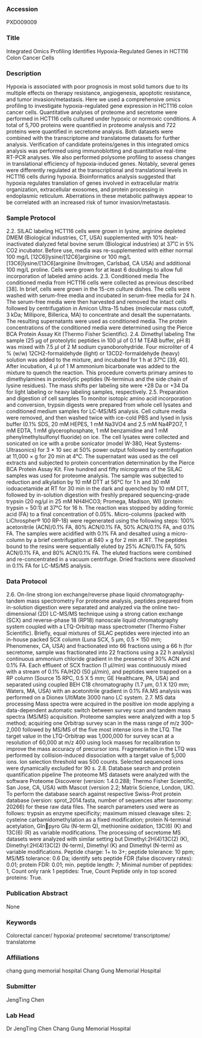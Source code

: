### Accession
PXD009009

### Title
Integrated Omics Profiling Identifies Hypoxia-Regulated Genes in HCT116 Colon Cancer Cells

### Description
Hypoxia is associated with poor prognosis in most solid tumors due to its multiple effects on therapy resistance, angiogenesis, apoptotic resistance, and tumor invasion/metastasis. Here we used a comprehensive omics profiling to investigate hypoxia-regulated gene expression in HCT116 colon cancer cells. Quantitative analyses of proteome and secretome were performed in HCT116 cells cultured under hypoxic or normoxic conditions. A total of 5,700 proteins were quantified in proteome analysis and 722 proteins were quantified in secretome analysis. Both datasets were combined with the transcriptome and translatome datasets for further analysis. Verification of candidate proteins/genes in this integrated omics analysis was performed using immunoblotting and quantitative real-time RT-PCR analyses. We also performed polysome profiling to assess changes in translational efficiency of hypoxia-induced genes. Notably, several genes were differently regulated at the transcriptional and translational levels in HCT116 cells during hypoxia. Bioinformatics analysis suggested that hypoxia regulates translation of genes involved in extracellular matrix organization, extracellular exosomes, and protein processing in endoplasmic reticulum. Aberrations in these metabolic pathways appear to be correlated with an increased risk of tumor invasion/metastasis.

### Sample Protocol
2.2. SILAC labeling HCT116 cells were grown in lysine, arginine depleted DMEM (Biological industries, CT, USA) supplemented with 10% heat-inactivated dialyzed fetal bovine serum (Biological industries) at 37˚C in 5% CO2 incubator. Before use, media was re-supplemented with either normal 100 mg/L [12C6]lysine/[12C6]arginine or 100 mg/L [13C6]lysine/[13C6]arginine (Invitrogen, Carlsbad, CA USA) and additional 100 mg/L proline. Cells were grown for at least 6 doublings to allow full incorporation of labeled amino acids.  2.3. Conditioned media The conditioned media from HCT116 cells were collected as previous described [38]. In brief, cells were grown in the 15-cm culture dishes. The cells were washed with serum-free media and incubated in serum-free media for 24 h. The serum-free media were then harvested and removed the intact cells followed by centrifugation in Amicon Ultra-15 tubes (molecular mass cutoff, 3 kDa; Millipore, Billerica, MA) to concentrate and desalt the supernatants. The resulting supernatants were used as conditioned media. The protein concentrations of the conditioned media were determined using the Pierce BCA Protein Assay Kit (Thermo Fisher Scientific).  2.4. Dimethyl labeling The sample (25 μg of proteolytic peptides in 100 μl of 0.1 M TEAB buffer, pH 8) was mixed with 7.5 μl of 2 M sodium cyanoborohydride. Four microliter of 4 % (w/w) 12CH2-formaldehyde (light) or 13CD2-formaldehyde (heavy) solution was added to the mixture, and incubated for 1 h at 37°C [39, 40]. After incubation, 4 μl of 1 M ammonium bicarbonate was added to the mixture to quench the reaction. This procedure converts primary amines to dimethylamines in proteolytic peptides (N-terminus and the side chain of lysine residues). The mass shifts per labeling site were +28 Da or +34 Da for light labeling or heavy labeling samples, respectively.  2.5. Preparation and digestion of cell samples To monitor isotopic amino acid incorporation and conversion, trypsin digests were prepared from whole cell lysates and conditioned medium samples for LC-MS/MS analysis. Cell culture media were removed, and then washed twice with ice-cold PBS and lysed in lysis buffer (0.1% SDS, 20 mM HEPES, 1 mM Na3VO4 and 2.5 mM Na4P2O7, 1 mM EDTA, 1 mM glycerophosphate, 1 mM benzamidine and 1 mM phenylmethylsulfonyl fluoride) on ice. The cell lysates were collected and sonicated on ice with a probe sonicator (model W-380, Heat Systems-Ultrasonics) for 3 × 10 sec at 50% power output followed by centrifugation at 11,000 × g for 20 min at 4℃. The supernatant was used as the cell extracts and subjected to protein concentration determination by the Pierce BCA Protein Assay Kit. Five hundred and fifty micrograms of the SILAC samples was used for proteome analysis. The sample was subjected to reduction and alkylation by 10 mM DTT at 56°C for 1 h and 30 mM iodoacetamide at RT for 30 min in the dark and quenched by 10 mM DTT, followed by in-solution digestion with freshly prepared sequencing-grade trypsin (20 ng/μl in 25 mM NH4HCO3; Promega, Madison, WI) (protein: trypsin = 50:1) at 37°C for 16 h. The reaction was stopped by adding formic acid (FA) to a final concentration of 0.05%. Micro-columns (packed with LiChrospher® 100 RP-18) were regenerated using the following steps: 100% acetonitrile (ACN)/0.1% FA, 80% ACN/0.1% FA, 50% ACN/0.1% FA, and 0.1% FA. The samples were acidified with 0.1% FA and desalted using a micro-column by a brief centrifugation at 840 × g for 2 min at RT. The peptides bound to the resins were sequentially eluted by 25% ACN/0.1% FA, 50% ACN/0.1% FA, and 80% ACN/0.1% FA. The eluted fractions were combined and re-concentrated in a vacuum centrifuge. Dried fractions were dissolved in 0.1% FA for LC-MS/MS analysis.

### Data Protocol
2.6. On-line strong ion exchange/reverse phase liquid chromatography-tandem mass spectrometry  For proteome analysis, peptides prepared from in-solution digestion were separated and analyzed via the online two-dimensional (2D) LC-MS/MS technique using a strong cation exchange (SCX) and reverse-phase 18 (RP18) nanoscale liquid chromatography system coupled with a LTQ-Orbitrap mass spectrometer (Thermo Fisher Scientific). Briefly, equal mixtures of SILAC peptides were injected into an in-house packed SCX column (Luna SCX, 5 μm, 0.5 × 150 mm; Phenomenex, CA, USA) and fractionated into 66 fractions using a 66 h (for secretome, sample was fractionated into 22 fractions using a 22 h analysis) continuous ammonium chloride gradient in the presence of 30% ACN and 0.1% FA. Each effluent of SCX fraction (1 μl/min) was continuously mixed with a stream of 0.1% FA/H2O (50 μl/min), and peptides were trapped on a RP column (Source 15 RPC, 0.5 X 5 mm; GE Healthcare, PA, USA) and separated using coupled BEH C18 chromatography (1.7 μm, 0.1 X 120 mm; Waters, MA, USA) with an acetonitrile gradient in 0.1% FA.MS analysis was performed on a Dionex UltiMate 3000 nano LC system.   2.7. MS data processing Mass spectra were acquired in the positive ion mode applying a data-dependent automatic switch between survey scan and tandem mass spectra (MS/MS) acquisition. Proteome samples were analyzed with a top 5 method; acquiring one Orbitrap survey scan in the mass range of m/z 300–2,000 followed by MS/MS of the five most intense ions in the LTQ. The target value in the LTQ-Orbitrap was 1,000,000 for survey scan at a resolution of 60,000 at m/z 400 using lock masses for recalibration to improve the mass accuracy of precursor ions. Fragmentation in the LTQ was performed by collision-induced dissociation with a target value of 5,000 ions. Ion selection threshold was 500 counts. Selected sequenced ions were dynamically excluded for 90 s.   2.8. Database search and protein quantification pipeline The proteome MS datasets were analyzed with the software Proteome Discoverer (version: 1.4.0.288; Thermo Fisher Scientific, San Jose, CA, USA) with Mascot (version 2.2; Matrix Science, London, UK). To perform the database search against respective Swiss-Prot protein database (version: sprot_2014.fasta, number of sequences after taxonomy: 20266) for these raw data files. The search parameters used were as follows: trypsin as enzyme specificity; maximum missed cleavage sites: 2; cysteine carbamidomethylation as a fixed modification; protein N-terminal acetylation, Glnpyro Glu (N-term Q), methionine oxidation, 13C(6) (K) and 13C(6) (R) as variable modifications. The processing of secretome MS datasets were analyzed with similar setting but Dimethyl:2H(4)13C(2) (K), Dimethyl:2H(4)13C(2) (N-term), Dimethyl (K) and  Dimethyl (N-term) as variable modifications. Peptide charge: 1+ to 3+; peptide tolerance: 10 ppm; MS/MS tolerance: 0.6 Da; identify sets peptide FDR (false discovery rates): 0.01; protein FDR: 0.01; min. peptide length: 7; Minimal number of peptides: 1, Count only rank 1 peptides: True, Count Peptide only in top scored proteins: True.

### Publication Abstract
None

### Keywords
Colorectal cancer/ hypoxia/ proteome/ secretome/ transcriptome/ translatome

### Affiliations
chang gung memorial hospital
Chang Gung Memorial Hospital

### Submitter
JengTing Chen

### Lab Head
Dr JengTing Chen
Chang Gung Memorial Hospital


